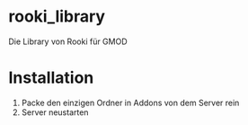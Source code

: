 # rooki_library
Die Library von Rooki für GMOD

# Installation
1. Packe den einzigen Ordner in Addons von dem Server rein
2. Server neustarten
